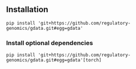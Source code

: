 ## Installation

```
pip install 'git+https://github.com/regulatory-genomics/gdata.git#egg=gdata'
```

### Install optional dependencies

```
pip install 'git+https://github.com/regulatory-genomics/gdata.git#egg=gdata'[torch]
```